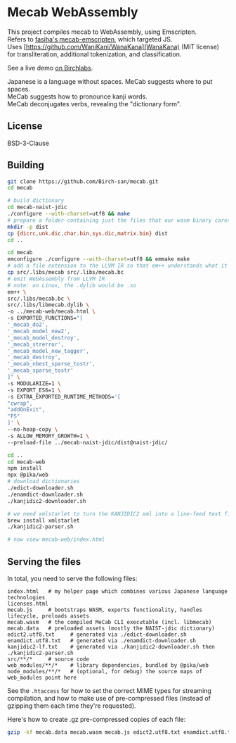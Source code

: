 # Mecab WebAssembly

This project compiles mecab to WebAssembly, using Emscripten.  
Refers to [fasiha's mecab-emscripten](https://github.com/fasiha/mecab-emscripten), which targeted JS.  
Uses [https://github.com/WaniKani/WanaKana](WanaKana) (MIT license) for transliteration, additional tokenization, and classification.

See a live demo [on Birchlabs](https://birchlabs.co.uk/mecab-web/index.html).

Japanese is a language without spaces. MeCab suggests where to put spaces.  
MeCab suggests how to pronounce kanji words.  
MeCab deconjugates verbs, revealing the "dictionary form".

## License

BSD-3-Clause

## Building


```bash
git clone https://github.com/Birch-san/mecab.git
cd mecab

# build dictionary
cd mecab-naist-jdic
./configure --with-charset=utf8 && make
# prepare a folder containing just the files that our wasm binary cares about
mkdir -p dist
cp {dicrc,unk.dic,char.bin,sys.dic,matrix.bin} dist
cd ..

cd mecab
emconfigure ./configure --with-charset=utf8 && emmake make
# add a file extension to the LLVM IR so that em++ understands what it is
cp src/.libs/mecab src/.libs/mecab.bc
# emit WebAssembly from LLVM IR
# note: on Linux, the .dylib would be .so
em++ \
src/.libs/mecab.bc \
src/.libs/libmecab.dylib \
-o ../mecab-web/mecab.html \
-s EXPORTED_FUNCTIONS="[
'_mecab_do2',
'_mecab_model_new2',
'_mecab_model_destroy',
'_mecab_strerror',
'_mecab_model_new_tagger',
'_mecab_destroy',
'_mecab_nbest_sparse_tostr',
'_mecab_sparse_tostr'
]" \
-s MODULARIZE=1 \
-s EXPORT_ES6=1 \
-s EXTRA_EXPORTED_RUNTIME_METHODS='[
"cwrap",
"addOnExit",
"FS"
]' \
--no-heap-copy \
-s ALLOW_MEMORY_GROWTH=1 \
--preload-file ../mecab-naist-jdic/dist@naist-jdic/

cd ..
cd mecab-web
npm install
npx @pika/web
# download dictionaries
./edict-downloader.sh
./enamdict-downloader.sh
./kanjidic2-downloader.sh

# we need xmlstarlet to turn the KANJIDIC2 xml into a line-feed text file
brew install xmlstarlet
./kanjidic2-parser.sh

# now view mecab-web/index.html
```

## Serving the files

In total, you need to serve the following files:

```
index.html   # my helper page which combines various Japanese language technologies
licenses.html
mecab.js     # bootstraps WASM, exports functionality, handles lifecycle, preloads assets
mecab.wasm   # the compiled MeCab CLI executable (incl. libmecab)
mecab.data   # preloaded assets (mostly the NAIST-jdic dictionary)
edict2.utf8.txt     # generated via ./edict-downloader.sh
enamdict.utf8.txt   # generated via ./enamdict-downloader.sh
kanjidic2-lf.txt    # generated via ./kanjidic2-downloader.sh then ./kanjidic2-parser.sh
src/**/*     # source code
web_modules/**/*    # library dependencies, bundled by @pika/web
node_modules/**/*   # (optional, for debug) the source maps of web_modules point here
```

See the `.htaccess` for how to set the correct MIME types for streaming compilation, and how to make use of pre-compressed files (instead of gzipping them each time they're requested).

Here's how to create .gz pre-compressed copies of each file:

```bash
gzip -kf mecab.data mecab.wasm mecab.js edict2.utf8.txt enamdict.utf8.txt kanjidic2-lf.txt
```
